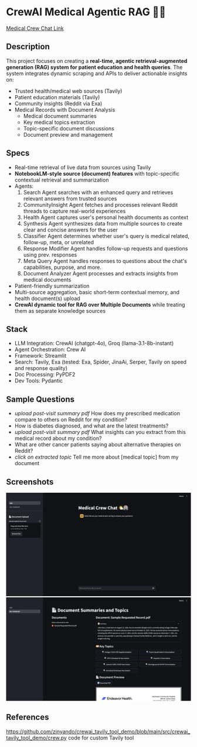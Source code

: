 # CrewAI Medical Agentic RAG :sunrise_over_mountains::hospital:
[Medical Crew Chat Link](medical-crew-chat.streamlit.app)

## Description

This project focuses on creating a **real-time, agentic retrieval-augmented generation (RAG) system for patient education and health queries**. The system integrates dynamic scraping and APIs to deliver actionable insights on:

- Trusted health/medical web sources (Tavily)
- Patient education materials (Tavily)
- Community insights (Reddit via Exa)
- Medical Records with Document Analysis
    - Medical document summaries
    - Key medical topics extraction
    - Topic-specific document discussions
    - Document preview and management

## Specs
- Real-time retrieval of live data from sources using Tavily
- **NotebookLM-style source (document) features** with topic-specific contextual retrieval and summarization
- Agents: 
    1. Search Agent searches with an enhanced query and retrieves relevant answers from trusted sources
    2. CommunityInsight Agent fetches and processes relevant Reddit threads to capture real-world experiences
    3. Health Agent captures user's personal health documents as context
    4. Synthesis Agent synthesizes data from multiple sources to create clear and concise answers for the user
    5. Classifier Agent determines whether user's query is medical related, follow-up, meta, or unrelated
    6. Response Modifier Agent handles follow-up requests and questions using prev. responses
    7. Meta Query Agent handles responses to questions about the chat's capabilities, purpose, and more.
    8. Document Analyzer Agent processes and extracts insights from medical documents
- Patient-friendly summarization 
- Multi-source aggregation, basic short-term contextual memory, and health document(s) upload
- **CrewAI dynamic tool for RAG over Multiple Documents** while treating them as separate knowledge sources

## Stack
- LLM Integration: CrewAI (chatgpt-4o), Groq (llama-3.1-8b-instant)
- Agent Orchestration: Crew AI
- Framework: Streamlit
- Search: Tavily, Exa (tested: Exa, Spider, JinaAi, Serper, Tavily on speed and response quality)
- Doc Processing: PyPDF2
- Dev Tools: Pydantic

## Sample Questions
- *upload post-visit summary pdf* How does my prescribed medication compare to others on Reddit for my condition?
- How is diabetes diagnosed, and what are the latest treatments?
- *upload post-visit summary pdf* What insights can you extract from this medical record about my condition?
- What are other cancer patients saying about alternative therapies on Reddit?
- *click on extracted topic* Tell me more about [medical topic] from my document

## Screenshots
![Medical Crew Chat](chat_page.png)
![Document NotebookLM Page](doc_page.png)

## References
https://github.com/zinyando/crewai_tavily_tool_demo/blob/main/src/crewai_tavily_tool_demo/crew.py code for custom Tavily tool
